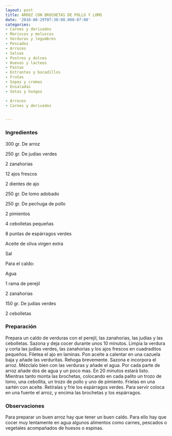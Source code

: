 ```yaml
---
layout: post
title: ARROZ CON BROCHETAS DE POLLO Y LOMO
date: '2010-08-29T07:30:00.000-07:00'
categories:
- Carnes y derivados
- Mariscos y moluscos
- Verduras y legumbres
- Pescados
- Arroces
- Salsas
- Postres y dulces
- Huevos y lacteos
- Pastas
- Entrantes y bocadillos
- Frutas
- Sopas y cremas
- Ensaladas
- Setas y hongos

- Arroces
- Carnes y derivados


---
```


<h3>Ingredientes</h3>

300 gr. De arroz

250 gr. De judías verdes

2 zanahorias

12 ajos frescos

2 dientes de ajo

250 gr. De lomo adobado

250 gr. De pechuga de pollo

2 pimientos

4 cebolletas pequeñas

8 puntas de espárragos verdes

Aceite de oliva virgen extra

Sal

Para el caldo:

Agua

1 rama de perejil

2 zanahorias

150 gr. De judías verdes

2 cebolletas

<h3>Preparación</h3>

Prepara un caldo de verduras con el perejil, las zanahorias, las judías y las cebolletas. Sazona y deja cocer durante unos 10 minutos. Limpia la verdura y corta las judías verdes, las zanahorias y los ajos frescos en cuadraditos pequeños. Filetea el ajo en laminas. Pon aceite a calentar en una cazuela baja y añade las verduritas. Rehoga brevemente. Sazona e incorpora el arroz. Mézclalo bien con las verduras y añade el agua. Por cada parte de arroz añade dos de agua y un poco mas. En 20 minutos estará listo. Mientras tanto monta las brochetas, colocando en cada palito un trozo de lomo, una cebollita, un trozo de pollo y uno de pimiento. Fríelas en una sartén con aceite. Retíralas y fríe los espárragos verdes. Para servir coloca en una fuente el arroz, y encima las brochetas y los espárragos.

<h3>Observaciones</h3>

Para preparar un buen arroz hay que tener un buen caldo. Para ello hay que cocer muy lentamente en agua algunos alimentos como carnes, pescados o vegetales acompañados de huesos o espinas.

